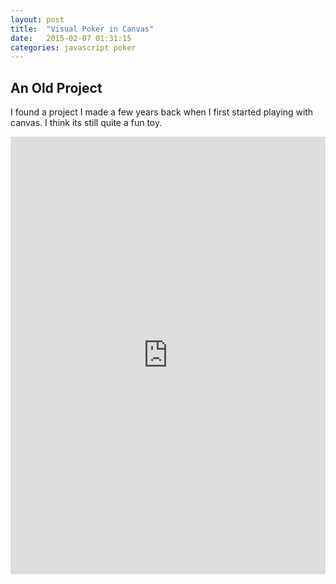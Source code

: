 ```yaml
---
layout: post
title:  "Visual Poker in Canvas"
date:   2015-02-07 01:31:15
categories: javascript poker
---
```


## An Old Project

I found a project I made a few years back when I first started playing with canvas. I think its still quite a fun toy.

<iframe width="100%" height="700" src="http://jsfiddle.net/haveacigaro/zj9fpgxt/embedded/result,js,html,css" allowfullscreen="allowfullscreen" frameborder="0"></iframe>
